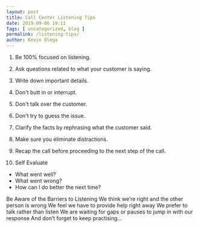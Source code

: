 ```yaml
--- 
layout: post 
title: Call Center Listening Tips
date: 2019-09-06 19:11
Tags: [ uncategorized, blog ]
permalink: /listening-tips/ 
author: Kevin Olega 
--- 
```



1. Be 100% focused on listening.

2. Ask questions related to what your customer is saying.

3. Write down important details.

4. Don't butt in or interrupt.

5. Don't talk over the customer.

6. Don't try to guess the issue.

7. Clarify the facts by rephrasing what the customer said.

8. Make sure you eliminate distractions.

9. Recap the call before proceeding to the next step of the call.

10. Self Evaluate

- What went well?
- What went wrong?
- How can I do better the next time?


Be Aware of the Barriers to Listening
We think we’re right and the other person is wrong
We feel we have to provide help right away
We prefer to talk rather than listen
We are waiting for gaps or pauses to jump in with our response
And don’t forget to keep practising…